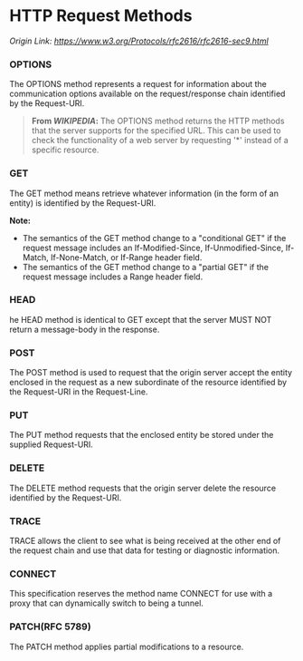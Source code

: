# HTTP Request Methods
*Origin Link: <https://www.w3.org/Protocols/rfc2616/rfc2616-sec9.html>*

### OPTIONS

The OPTIONS method represents a request for information about the communication options available on the request/response chain identified by the Request-URI.

> **From *WIKIPEDIA*:** The OPTIONS method returns the HTTP methods that the server supports for the specified URL. This can be used to check the functionality of a web server by requesting '*' instead of a specific resource.

### GET

The GET method means retrieve whatever information (in the form of an entity) is identified by the Request-URI. 

**Note:**

* The semantics of the GET method change to a "conditional GET" if the request message includes an If-Modified-Since, If-Unmodified-Since, If-Match, If-None-Match, or If-Range header field. 
* The semantics of the GET method change to a "partial GET" if the request message includes a Range header field. 

### HEAD

he HEAD method is identical to GET except that the server MUST NOT return a message-body in the response.

### POST

The POST method is used to request that the origin server accept the entity enclosed in the request as a new subordinate of the resource identified by the Request-URI in the Request-Line. 

### PUT

The PUT method requests that the enclosed entity be stored under the supplied Request-URI. 

### DELETE

The DELETE method requests that the origin server delete the resource identified by the Request-URI.

### TRACE

TRACE allows the client to see what is being received at the other end of the request chain and use that data for testing or diagnostic information. 

### CONNECT

This specification reserves the method name CONNECT for use with a proxy that can dynamically switch to being a tunnel.

### PATCH(RFC 5789)

The PATCH method applies partial modifications to a resource.

